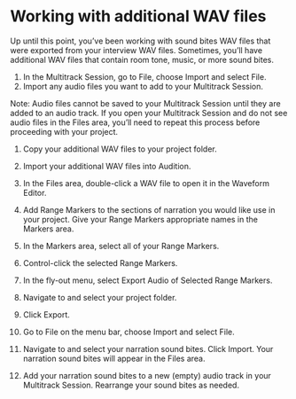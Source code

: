 # Working with additional WAV files

Up until this point, you’ve been working with sound bites WAV files that were exported from your interview WAV files. Sometimes, you’ll have additional WAV files that contain room tone, music, or more sound bites.

1. In the Multitrack Session, go to File, choose Import and select File. 
2. Import any audio files you want to add to your Multitrack Session.

Note: Audio files cannot be saved to your Multitrack Session until they are added to an audio track. If you open your Multitrack Session and do not see audio files in the Files area, you’ll need to repeat this process before proceeding with your project.

1. Copy your additional WAV files to your project folder.
2. Import your additional WAV files into Audition.

3. In the Files area, double-click a WAV file to open it in the Waveform Editor.
4. Add Range Markers to the sections of narration you would like use in your project. Give your Range Markers appropriate names in the Markers area.

5. In the Markers area, select all of your Range Markers.

6. Control-click the selected Range Markers.

7. In the fly-out menu, select Export Audio of Selected Range Markers.

8. Navigate to and select your project folder.

9. Click Export.

10. Go to File on the menu bar, choose Import and select File.

11. Navigate to and select your narration sound bites. Click Import. Your narration sound bites will appear in the Files area.

12. Add your narration sound bites to a new (empty) audio track in your Multitrack Session. Rearrange your sound bites as needed.

